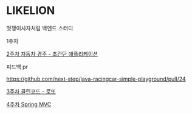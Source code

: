 # LIKELION
멋쟁이사자처럼 백엔드 스터디 

<JAVA>

  1주차 
  
  [2주차 자동차 경주 - 초간단 애플리케이션](https://github.com/day024/java-racingcar-simple-playground)
  
  피드백 pr 
  
  https://github.com/next-step/java-racingcar-simple-playground/pull/24
  
  [3주차 클린코드 - 로또](https://github.com/day024/java-lotto-clean-playground/tree/day024)
  
  [4주차 Spring MVC](https://github.com/day024/spring-roomescape-playground)
